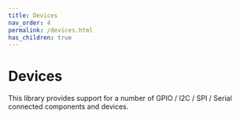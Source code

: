 ```yaml
---
title: Devices
nav_order: 4
permalink: /devices.html
has_children: true
---
```


# Devices

This library provides support for a number of GPIO / I2C / SPI / Serial connected components and devices.
